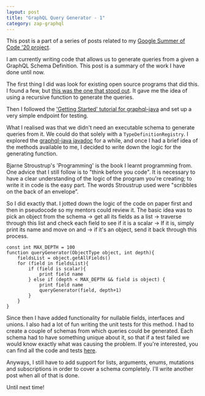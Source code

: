 ```yaml
---
layout: post
title: "GraphQL Query Generator - 1"
category: zap-graphql
---
```


This post is a part of a series of posts related to my [Google Summer of Code '20 project](/projects/zap-graphql/).

I am currently writing code that allows us to generate queries from a given a GraphQL Schema Definition. This post is a summary of the work I have done until now.

The first thing I did was look for existing open source programs that did this. I found a few, but [this was the one that stood out](https://github.com/timqian/gql-generator). It gave me the idea of using a recursive function to generate the queries.

Then I followed the ['Getting Started' tutorial for graphql-java](https://www.graphql-java.com/documentation/v15/getting-started/) and set up a very simple endpoint for testing. 

What I realised was that we didn't need an executable schema to generate queries from it. We could do that solely with a `TypeDefinitionRegistry`. I explored the [graphql-java javadoc](https://javadoc.io/doc/com.graphql-java/graphql-java/15.0/index.html) for a while, and once I had a brief idea of the methods available to me, I decided to write down the logic for the generating function.

Bjarne Stroustrup's 'Programming' is the book I learnt programming from. One advice that I still follow is to "think before you code". It is necessary to have a clear understanding of the logic of the program you're creating; to write it in code is the easy part. The words Stroustrup used were "scribbles on the back of an envelope”.

So I did exactly that. I jotted down the logic of the code on paper first and then in pseudocode so my mentors could review it. The basic idea was to pick an object from the schema -> get all its fields as a list -> traverse through this list and check each field to see if it is a scalar -> If it is, simply print its name and move on and -> if it's an object, send it back through this process.

```
const int MAX_DEPTH = 100
function queryGenerator(ObjectType object, int depth){
    fieldsList = object.getAllFields()
    for (field in fieldsList){
        if (field is scalar){
            print field name
        } else if (depth < MAX_DEPTH && field is object) {
            print field name
            queryGenerator(field, depth+1)
        }
    }
}
```

Since then I have added functionality for nullable fields, interfaces and unions. I also had a lot of fun writing the unit tests for this method. I had to create a couple of schemas from which queries could be generated. Each schema had to have something unique about it, so that if a test failed we would know exactly what was causing the problem. If you're interested, you can find all the code and tests [here](https://github.com/zaproxy/zap-extensions/pull/2485/files). 

Anyways, I still have to add support for lists, arguments, enums, mutations and subscriptions in order to cover a schema completely. I'll write another post when all of that is done.

Until next time!
